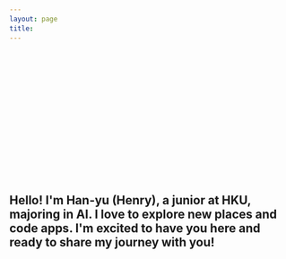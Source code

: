 ```yaml
---
layout: page
title: 
---
```


<script>
  document.title = "Home | H.W.";
</script>

<link rel="stylesheet" href="/assets/css/home.css">
<script src="/assets/js/home.js" defer></script>

<div class="image-left container" style="margin: auto;">
   <video class="homevideo1" id="videoElement" style="opacity: 0;" muted autoplay loop playsinline>
      <source src="/assets/vid/home1.mp4" type="video/mp4">
      Your browser does not support this website.
   </video>
   <img id="imageElement" src="/assets/img/home1.jpg" alt="Travel" class="fallback-image" style="display: none; opacity: 0;">
   <div class="video-overlay" id="videoOverlay"></div>
   <div class="welcome-text">
      <h1 id="welcomeTitle" style="color: transparent;">WELC<span id="compassContainer"><i class="far fa-compass" id="compassIcon"></i></span>ME</h1>
      <h2 id="welcomeSubtitle">Hello! I'm Han-yu (Henry), a junior at HKU, majoring in AI. I love to explore new places and code apps. I'm excited to have you here and ready to share my journey with you!</h2>
   </div>
</div>

<br>

<h3 id="welcomeQuote" style="color: transparent;">Life is an endless adventure<br>into the unknown</h3>